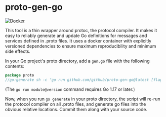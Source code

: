 # proto-gen-go

[![Docker](https://github.com/github/proto-gen-go/actions/workflows/docker.yaml/badge.svg)](https://github.com/github/proto-gen-go/actions/workflows/docker.yaml)

This tool is a thin wrapper around protoc, the protocol compiler. It
makes it easy to reliably generate and update Go definitions for
messages and services defined in .proto files. It uses a docker
container with explicitly versioned dependencies to ensure maximum
reproducibility and minimum side effects.

In your Go project's proto directory, add a `gen.go` file with the following contents:

```go
package proto
//go:generate sh -c "go run github.com/github/proto-gen-go@latest [flags] [--] [protoc flags] [proto files]"
```

(The `go run module@version` command requires Go 1.17 or later.)

Now, when you run `go generate` in your proto directory, the script
will re-run the protocol compiler on all .proto files, and generate go
files into the obvious relative locations. Commit them along with your
source code.
